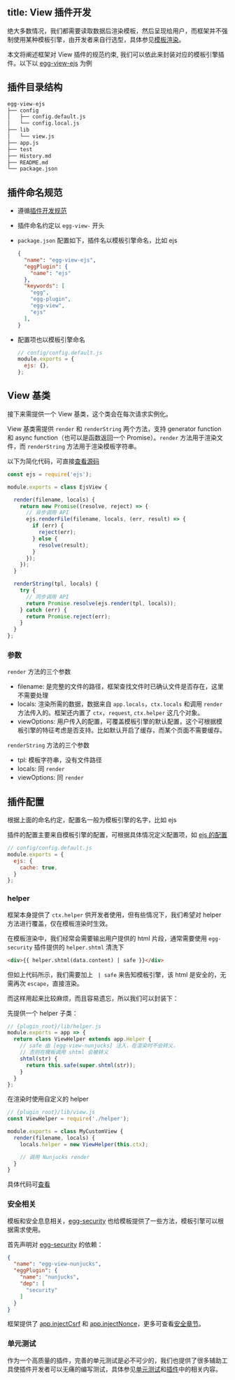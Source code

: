 title: View 插件开发
---

绝大多数情况，我们都需要读取数据后渲染模板，然后呈现给用户，而框架并不强制使用某种模板引擎，由开发者来自行选型，具体参见[模板渲染](../core/view.md)。

本文将阐述框架对 View 插件的规范约束, 我们可以依此来封装对应的模板引擎插件。以下以 [egg-view-ejs] 为例

## 插件目录结构

```bash
egg-view-ejs
├── config
│   ├── config.default.js
│   └── config.local.js
├── lib
│   └── view.js
├── app.js
├── test
├── History.md
├── README.md
└── package.json
```

## 插件命名规范

- 遵循[插件开发规范](./plugin.md)
- 插件命名约定以 `egg-view-` 开头
- `package.json` 配置如下，插件名以模板引擎命名，比如 ejs

  ```json
  {
    "name": "egg-view-ejs",
    "eggPlugin": {
      "name": "ejs"
    },
    "keywords": [
      "egg",
      "egg-plugin",
      "egg-view",
      "ejs"
    ],
  }
  ```
- 配置项也以模板引擎命名

  ```js
  // config/config.default.js
  module.exports = {
    ejs: {},
  };
  ```

## View 基类

接下来需提供一个 View 基类，这个类会在每次请求实例化。

View 基类需提供 `render` 和 `renderString` 两个方法，支持 generator function 和 async function（也可以是函数返回一个 Promise）。`render` 方法用于渲染文件，而 `renderString` 方法用于渲染模板字符串。

以下为简化代码，可直接[查看源码](https://github.com/eggjs/egg-view-ejs/blob/master/lib/view.js)

```js
const ejs = require('ejs');

module.exports = class EjsView {

  render(filename, locals) {
    return new Promise((resolve, reject) => {
      // 异步调用 API
      ejs.renderFile(filename, locals, (err, result) => {
        if (err) {
          reject(err);
        } else {
          resolve(result);
        }
      });
    });
  }

  renderString(tpl, locals) {
    try {
      // 同步调用 API
      return Promise.resolve(ejs.render(tpl, locals));
    } catch (err) {
      return Promise.reject(err);
    }
  }
};
```

### 参数

`render` 方法的三个参数

- filename: 是完整的文件的路径，框架查找文件时已确认文件是否存在，这里不需要处理
- locals: 渲染所需的数据，数据来自 `app.locals`，`ctx.locals` 和调用 `render` 方法传入的。框架还内置了 `ctx`，`request`, `ctx.helper` 这几个对象。
- viewOptions: 用户传入的配置，可覆盖模板引擎的默认配置，这个可根据模板引擎的特征考虑是否支持。比如默认开启了缓存，而某个页面不需要缓存。

`renderString` 方法的三个参数

- tpl: 模板字符串，没有文件路径
- locals: 同 `render`
- viewOptions: 同 `render`

## 插件配置

根据上面的命名约定，配置名一般为模板引擎的名字，比如 ejs

插件的配置主要来自模板引擎的配置，可根据具体情况定义配置项，如 [ejs 的配置](https://github.com/mde/ejs#options)

```js
// config/config.default.js
module.exports = {
  ejs: {
    cache: true,
  }
};
```

### helper

框架本身提供了 `ctx.helper` 供开发者使用，但有些情况下，我们希望对 helper 方法进行覆盖，仅在模板渲染时生效。

在模板渲染中，我们经常会需要输出用户提供的 html 片段，通常需要使用 `egg-security` 插件提供的 `helper.shtml` 清洗下

```html
<div>{{ helper.shtml(data.content) | safe }}</div>
```

但如上代码所示，我们需要加上 ` | safe` 来告知模板引擎，该 html 是安全的，无需再次 `escape`，直接渲染。

而这样用起来比较麻烦，而且容易遗忘，所以我们可以封装下：

先提供一个 helper 子类：

```js
// {plugin_root}/lib/helper.js
module.exports = app => {
  return class ViewHelper extends app.Helper {
    // safe 由 [egg-view-nunjucks] 注入，在渲染时不会转义，
    // 否则在模板调用 shtml 会被转义
    shtml(str) {
      return this.safe(super.shtml(str));
    }
  }
};
```

在渲染时使用自定义的 helper

```js
// {plugin_root}/lib/view.js
const ViewHelper = require('./helper');

module.exports = class MyCustomView {
  render(filename, locals) {
    locals.helper = new ViewHelper(this.ctx);

    // 调用 Nunjucks render
  }
}
```

具体代码可[查看](https://github.com/eggjs/egg-view-nunjucks/blob/2ee5ee992cfd95bc0bb5b822fbd72a6778edb118/lib/view.js#L11)

### 安全相关

模板和安全息息相关，[egg-security] 也给模板提供了一些方法，模板引擎可以根据需求使用。

首先声明对 [egg-security] 的依赖：

```json
{
  "name": "egg-view-nunjucks",
  "eggPlugin": {
    "name": "nunjucks",
    "dep": [
      "security"
    ]
  }
}
```

框架提供了 [app.injectCsrf](../core/security.md#appinjectcsrfstr) 和 [app.injectNonce](../core/security.md#appinjectnoncestr)，更多可查看[安全章节](../core/security.md)。

### 单元测试

作为一个高质量的插件，完善的单元测试是必不可少的，我们也提供了很多辅助工具使插件开发者可以无痛的编写测试，具体参见[单元测试](../core/unittest.md)和[插件](./plugin.md)中的相关内容。

[egg-security]: https://github.com/eggjs/egg-security
[egg-view-nunjucks]: https://github.com/eggjs/egg-view-nunjucks
[egg-view-ejs]: https://github.com/eggjs/egg-view-ejs
